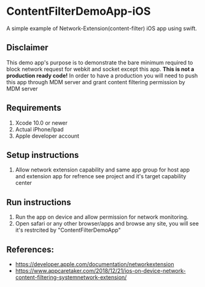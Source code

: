 # ContentFilterDemoApp-iOS
A simple example of Network-Extension(content-filter) iOS app using swift. 

## Disclaimer
This demo app's purpose is to demonstrate the bare minimum required to block network request for webkit and socket except this app. **This is not a production ready code!** In order to have a production  you will need to push this app through MDM server and grant content filtering permission by MDM server
 

## Requirements
1. Xcode 10.0 or newer
2. Actual iPhone/Ipad
2. Apple developer account


## Setup instructions
1. Allow network extension capability and same app group for host app and extension app for refrence see project and it's target capability center
   


## Run instructions
1. Run the app on device and allow permission for network monitoring.
2. Open safari or any other browser/apps and browse any site, you will see it's restrcited by "ContentFilterDemoApp"




## References:
* https://developer.apple.com/documentation/networkextension
* https://www.appcaretaker.com/2018/12/21/ios-on-device-network-content-filtering-systemnetwork-extension/

